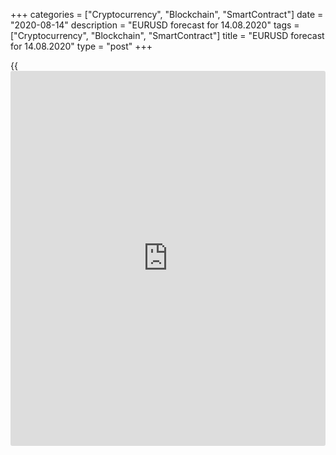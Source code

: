 +++
categories = ["Cryptocurrency", "Blockchain", "SmartContract"]
date = "2020-08-14"
description = "EURUSD forecast for 14.08.2020"
tags = ["Cryptocurrency", "Blockchain", "SmartContract"]
title = "EURUSD forecast for 14.08.2020"
type = "post"
+++

{{<iframe id="large-banner" src="https://www.bounty.group/#slide=21.0" width="100%" height="600" scrolling="no" style="border: 0px solid rgb(216, 221, 230); border-radius: 3px;">}}

August 14, 2020

August 14, 2020

EUR/USD forecast: Dollar multiplies predatorsDmitri Demidenko

## Fundamental U.S. dollar forecast for today

### The only way to survive for an economy is to adapt to the pandemic

The more prey, the more predators. The increase in the number of
predators reduces the population of prey, which, in turn, reduces the
population of predators. The interaction of a pandemic and the economy
is similar to the laws of nature, with the virus being the predator and
the economy being the prey. The only way for the economy to survive is
to adapt. It is difficult without a coronavirus vaccine. It may be
proven by the drop in the U.S. unemployment claims below 1 million,
which supports the US dollar.

Despite a positive reading, the US jobs market is far from the norm.
Over the past three months, the economy has created 9 million new jobs,
but this is only 43% of the 21 million lost in the March-April period.
The number of Americans collecting unemployment benefits through regular
state programs also decreased from 25 million to 15.5 million. However,
this is more than two times more than the maximum recorded during the
previous global financial crisis (6.6 million). The US jobs market
urgently needs a fresh fiscal stimulus, but the Republicans and the
Democrats can’t reach an agreement.

### Dynamics of the U.S. unemployment rate

![LiteForex: EURUSD forecast for 14.08.2020][1]

 _Source: Financial Times._

Donald Trump says too much aid package will keep Americans from
returning to jobs. 82% of 62 experts polled by the Wall Street Journal
do not agree. They say additional payments to unemployment benefits do
the economy more good than harm, as they support consumer demand. The
U.S. President doesn’t agree. Trump argues with the Democrats, linking
the fiscal stimulus size with the canceling voting by mail in the 2020
presidential election.

The red-line [policy](https://www.fintechee.com/policy/) influences all financial markets. Trump won’t
benefit from a new round of the US-China trade war, as it would
demonstrate that he has not achieved any progress in this area during
his four years in power. Joe Biden says Trump’s [policy](https://www.fintechee.com/policy/) concerning China
is a failure. Trump wouldn’t support his opponent. Besides, the stock
indexes, which indicate the efficiency of Trump’s [policy](https://www.fintechee.com/policy/), are likely to
drop if the US imposes new import tariffs against China. China doesn’t
fulfill its obligations under the phase 1 trade deal in full. But
Beijing has an excuse, the pandemic. Everything can be improved. In
2021.

The escalation of the trade war would seriously hit the Chinese economy,
whose recovery pace is slowing down. The domestic demand doesn’t meet
the industrial production, which is indicated by a poor reading of
China’s retail sales data in July.

### Dynamics of China’s industrial production and retail sales

![LiteForex: EURUSD forecast for 14.08.2020][2]

 _Source: Bloomberg_

China could be an example of an economy adapts to the pandemic. The fact
that it has problems suggests that the euro-area economy may also
recover not as soon as the [EUR/USD][3] bulls expect. Unless the pair
breaks out the resistance at 1.188, it can enter the middle-term
consolidation in the range of 1.158-1.188.

* * *

P.S. Did you like my article? Share it in social networks: it will be
the best “thank you" :)

Ask me questions and comment below. I’ll be glad to answer your
questions and give necessary explanations.

 **Useful links:**

  * I recommend trying to trade with a reliable broker [here][4]. The system allows you to trade by yourself or copy successful traders from all across the globe.
  * Use my promo-code BLOG for getting deposit bonus 50% on LiteForex platform. Just enter this code in the appropriate field while [depositing][5] your trading account.
  * Telegram channel with high-quality analytics, Forex reviews, training articles, and other useful things for traders <t.me/liteforex>



## Price chart of EURUSD in real time mode

![EUR/USD forecast: Dollar multiplies predators][6]

The content of this article reflects the author’s opinion and does not
necessarily reflect the official position of LiteForex. The material
published on this page is provided for informational purposes only and
should not be considered as the provision of investment advice for the
purposes of Directive 2004/39/EC.

Rate this article:

{{value}}

( {{count}} {{title}} )

   1. cdn.liteforex.com/cache/uploads/blog_post/eurusd/labor-market-usa-14-08-20.jpg?w=30&s=e045d674eb6b755dd8d2ef96496ea9d3
   2. cdn.liteforex.com/cache/uploads/blog_post/eurusd/china-economy-14-08-20.jpg?w=30&s=630c5304a30397129a0e50b58fff5823
   3. my.liteforex.com/ru/trading/chart?symbol=EURUSD&returnUrl=true
   4. my.liteforex.com/?category=analysts-opinions&slug=eurusd-forecast-dollar-multiplies-predators&openPopup=%2Fregistration%2Fpopup&utm_source=blog&utm_medium=article&utm_campaign=bonus
   5. my.liteforex.com/deposit/?category=analysts-opinions&slug=eurusd-forecast-dollar-multiplies-predators&promo_code=BLOG&utm_source=blog&utm_medium=article&utm_campaign=bonus
   6. cdn.liteforex.com/cache/uploads/blog_post/eurusd/liteforex-blog-eurusd-14-08-20.jpg?q=75&w=1000&s=86d51c21770d322e18c3634129016d69
